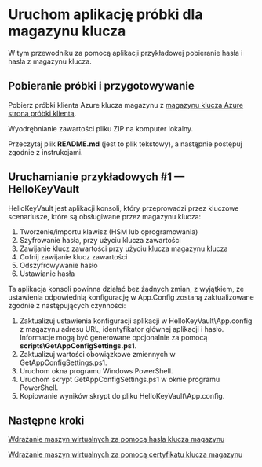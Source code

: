 <properties
    pageTitle="Zezwalaj aplikacjom hasła Azure stos klucza magazynu revtrieve | Microsoft Azure"
    description="Korzystanie z aplikacji przykładowych do pracy z magazynu klucza stos Azure"
    services="azure-stack"
    documentationCenter=""
    authors="rlfmendes"
    manager="natmack"
    editor=""/>

<tags
    ms.service="azure-stack"
    ms.workload="na"
    ms.tgt_pltfrm="na"
    ms.devlang="na"
    ms.topic="get-started-article"
    ms.date="09/26/2016"
    ms.author="ricardom"/>

# <a name="run-the-sample-application-for-key-vault"></a>Uruchom aplikację próbki dla magazynu klucza 

W tym przewodniku za pomocą aplikacji przykładowej pobieranie hasła i hasła z magazynu klucza.

## <a name="download-the-samples-and-prepare"></a>Pobieranie próbki i przygotowywanie

Pobierz próbki klienta Azure klucza magazynu z [magazynu klucza Azure strona próbki klienta](https://www.microsoft.com/en-us/download/details.aspx?id=45343).

Wyodrębnianie zawartości pliku ZIP na komputer lokalny.

Przeczytaj plik **README.md** (jest to plik tekstowy), a następnie postępuj zgodnie z instrukcjami.

## <a name="run-sample-1--hellokeyvault"></a>Uruchamianie przykładowych #1 — HelloKeyVault
HelloKeyVault jest aplikacji konsoli, który przeprowadzi przez kluczowe scenariusze, które są obsługiwane przez magazynu klucza:

  1. Tworzenie/importu klawisz (HSM lub oprogramowania)
  2. Szyfrowanie hasła, przy użyciu klucza zawartości
  3. Zawijanie klucz zawartości przy użyciu klucza magazynu klucza
  4. Cofnij zawijanie klucz zawartości
  5. Odszyfrowywanie hasło
  6. Ustawianie hasła

Ta aplikacja konsoli powinna działać bez żadnych zmian, z wyjątkiem, że ustawienia odpowiednią konfigurację w App.Config zostaną zaktualizowane zgodnie z następujących czynności:

1. Zaktualizuj ustawienia konfiguracji aplikacji w HelloKeyVault\App.config z magazynu adresu URL, identyfikator głównej aplikacji i hasło. Informacje mogą być generowane opcjonalnie za pomocą **scripts\GetAppConfigSettings.ps1**.
2. Zaktualizuj wartości obowiązkowe zmiennych w GetAppConfigSettings.ps1.
3. Uruchom okna programu Windows PowerShell.
4. Uruchom skrypt GetAppConfigSettings.ps1 w oknie programu PowerShell.
5. Kopiowanie wyników skrypt do pliku HelloKeyVault\App.config.


## <a name="next-steps"></a>Następne kroki

[Wdrażanie maszyn wirtualnych za pomocą hasła klucza magazynu](azure-stack-kv-deploy-vm-with-secret.md)

[Wdrażanie maszyn wirtualnych za pomocą certyfikatu klucza magazynu](azure-stack-kv-push-secret-into-vm.md)